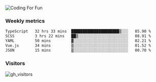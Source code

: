 ![Coding For Fun](https://glitch-art.vercel.app/api/simple?word=<Rise%20/>)

### Weekly metrics

<!--START_SECTION:waka-->

```txt
TypeScript   32 hrs 33 mins  █████████████████████▒░░░   85.90 %
SCSS         3 hrs 22 mins   ██▒░░░░░░░░░░░░░░░░░░░░░░   08.91 %
YAML         50 mins         ▓░░░░░░░░░░░░░░░░░░░░░░░░   02.21 %
Vue.js       34 mins         ▒░░░░░░░░░░░░░░░░░░░░░░░░   01.52 %
JSON         15 mins         ▒░░░░░░░░░░░░░░░░░░░░░░░░   00.70 %
```

<!--END_SECTION:waka-->


### Visitors
![gh_visitors](https://profile-counter.glitch.me/okyiww/count.svg)